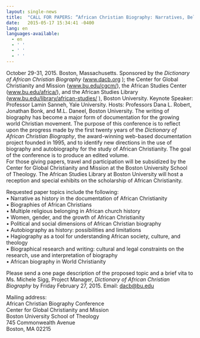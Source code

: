 ```yaml
---
layout: single-news
title:  "CALL FOR PAPERS: “African Christian Biography: Narratives, Beliefs, and Boundaries”"
date:   2015-05-17 15:34:41 -0400
lang: en
languages-available:
  - en
  - ' '
  - ' '
  - ' '
---
```

October 29-31, 2015. Boston, Massachusetts. Sponsored by the _Dictionary of African Christian Biography_ (www.dacb.org ); the Center for Global Christianity and Mission (www.bu.edu/cgcm/), the African Studies Center (www.bu.edu/africa/), and the African Studies Library (www.bu.edu/library/african-studies/ ), Boston University. Keynote Speaker: Professor Lamin Sanneh, Yale University. Hosts: Professors Dana L. Robert, Jonathan Bonk, and M.L. Daneel, Boston University.
The writing of biography has become a major form of documentation for the growing world Christian movement. The purpose of this conference is to reflect upon the progress made by the first twenty years of the _Dictionary of African Christian Biography_, the award-winning web-based documentation project founded in 1995, and to identify new directions in the use of biography and autobiography for the study of African Christianity. The goal of the conference is to produce an edited volume.<br/>
For those giving papers, travel and participation will be subsidized by the Center for Global Christianity and Mission at the Boston University School of Theology. The African Studies Library at Boston University will host a reception and special exhibits on the scholarship of African Christianity.<br/>

Requested paper topics include the following:<br/>
•	Narrative as history in the documentation of African Christianity<br/>
•	Biographies of African Christians<br/>
•	Multiple religious belonging in African church history<br/>
•	Women, gender, and the growth of African Christianity<br/>
•	Political and social dimensions of African Christian biography<br/>
•	Autobiography as history: possibilities and limitations<br/>
•	Hagiography as a tool for understanding African society, culture, and theology<br/>
•	Biographical research and writing: cultural and legal constraints on the research, use and interpretation of biography<br/>
•	African biography in World Christianity<br/>

Please send a one page description of the proposed topic and a brief vita to Ms. Michele Sigg, Project Manager, _Dictionary of African Christian Biography_ by Friday February 27, 2015. Email: dacb@bu.edu<br/>

Mailing address:<br/>
African Christian Biography Conference<br/>
Center for Global Christianity and Mission<br/>
Boston University School of Theology<br/>
745 Commonwealth Avenue<br/>
Boston, MA 02215<br/>
